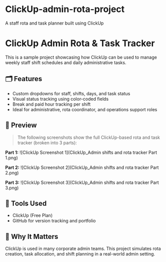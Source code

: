 # ClickUp-admin-rota-project
A staff rota and task planner built using ClickUp
# ClickUp Admin Rota & Task Tracker

This is a sample project showcasing how ClickUp can be used to manage weekly staff shift schedules and daily administrative tasks.

## 🗂️ Features

- Custom dropdowns for staff, shifts, days, and task status
- Visual status tracking using color-coded fields
- Break and paid hour tracking per shift
- Ideal for administrative, rota coordinator, and operations support roles

## 📸 Preview

> The following screenshots show the full ClickUp-based rota and task tracker (broken into 3 parts):

**Part 1:**
![ClickUp Screenshot 1](ClickUp_Admin shifts and rota tracker Part 1.png)

**Part 2:**
![ClickUp Screenshot 2](ClickUp_Admin shifts and rota tracker Part 2.png)

**Part 3:**
![ClickUp Screenshot 3](ClickUp_Admin shifts and rota tracker Part 3.png)

## 🔧 Tools Used

- ClickUp (Free Plan)
- GitHub for version tracking and portfolio

## 🔗 Why It Matters

ClickUp is used in many corporate admin teams. This project simulates rota creation, task allocation, and shift planning in a real-world admin setting.
